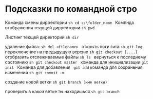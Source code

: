 # Подсказки по командной стро

Команда смены дирректории
``sh
cd c:\folder_name
``
Компнда отображения текущей дирректории
``sh
pwd
``


Листинг текщей директории
``sh
dir
``

удаление файла:
``sh
del <filename>
``
открыть логи гита
``sh
git log
``
переключение на предыдущую версию
``sh
git checkout [....]
``
отобразить отслеживаемые файлы 
``sh
ls
``
вернуться к последнему состоянию
``sh
git checkout master
``
команда для инициализации 
``
git init 
``
Команда для добавления 
`` 
git add
``
команда для сохранения изменений
``sh
git commit -m
``

создание новой ветки
``sh
git branch (имя ветки)
``

проверить в какой ветке ты находишься
``sh
git branch
``
